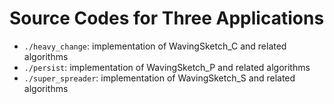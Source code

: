 # Source Codes for Three Applications

- `./heavy_change`: implementation of WavingSketch_C and related algorithms
- `./persist`: implementation of WavingSketch_P and related algorithms
- `./super_spreader`: implementation of WavingSketch_S and related algorithms
